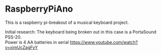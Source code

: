 # RaspberryPiAno
This is a raspberry pi-breakout of a musical keyboard project. 

Initial research:
  The keyboard being broken out in this case is a PortaSound PSS-20.  
  Power is 4 AA batteries in serial
  https://www.youtube.com/watch?v=xjmUcZagFvY
  
